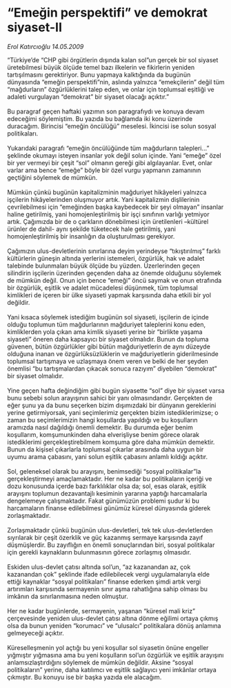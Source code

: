 # “Emeğin perspektifi” ve demokrat siyaset-II

*Erol Katırcıoğlu 14.05.2009*

<div class="taraf_structure_2col_1zq">
<div class="margen_n">



 <p>“Türkiye’de “CHP gibi örgütlerin dışında kalan sol”un gerçek bir sol siyaset üretebilmesi büyük ölçüde temel bazı ilkelerin ve fikirlerin yeniden tartışılmasını gerektiriyor. Bunu yapmaya kalktığında da bugünün dünyasında “emeğin perspektifi”nin, aslında yalnızca “emekçilerin” değil tüm “mağdurların” özgürlüklerini talep eden, ve onlar için toplumsal eşitliği ve adaleti vurgulayan “demokrat” bir siyaset olacağı açıktır.” <br/><br/>Bu paragraf geçen haftaki yazımın son paragrafıydı ve konuya devam edeceğimi söylemiştim. Bu yazıda bu bağlamda iki konu üzerinde duracağım. Birincisi “emeğin öncülüğü” meselesi. İkincisi ise solun sosyal politikaları. <br/><br/>Yukarıdaki paragrafı “emeğin öncülüğünde tüm mağdurların talepleri...” şeklinde okumayı isteyen insanlar yok değil solun içinde. Yani “emeğe” özel bir yer vermeyi bir çeşit “sol” olmanın gereği gibi algılayanlar. Evet, onlar varlar ama bence “emeğe” böyle bir özel vurgu yapmanın zamanının geçtiğini söylemek de mümkün. <br/><br/>Mümkün çünkü bugünün kapitalizminin mağduriyet hikâyeleri yalnızca işçilerin hikâyelerinden oluşmuyor artık. Yani kapitalizmin dişlilerinin çevrilebilmesi için “emeğinden başka kaybedecek bir şeyi olmayan” insanlar haline getirilmiş, yani homojenleştirilmiş bir işçi sınıfının varlığı yetmiyor artık. Çağımızda bir de o çarkların dönebilmesi için üretilenleri –kültürel ürünler de dahil- aynı şekilde tüketecek hale getirilmiş, yani homojenleştirilmiş bir insanlığın da oluşturulması gerekiyor. <br/><br/>Çağımızın ulus-devletlerinin sınırlarına deyim yerindeyse “tıkıştırılmış” farklı kültürlerin güneşin altında yerlerini istemeleri, özgürlük, hak ve adalet talebinde bulunmaları büyük ölçüde bu yüzden. Üzerlerinden geçen silindirin işçilerin üzerinden geçenden daha az önemde olduğunu söylemek de mümkün değil. Onun için bence “emeği” öncü saymak ve onun etrafında bir özgürlük, eşitlik ve adalet mücadelesi düşünmek, tüm toplumsal kimlikleri de içeren bir ülke siyaseti yapmak karşısında daha etkili bir yol değildir. <br/><br/>Yani kısaca söylemek istediğim bugünün sol siyaseti, işçilerin de içinde olduğu toplumun tüm mağdurlarının mağduriyet taleplerini konu eden, kimliklerden yola çıkan ama kimlik siyaseti yerine bir “birlikte yaşama siyaseti” öneren daha kapsayıcı bir siyaset olmalıdır. Bunun da topluma güvenen, bütün özgürlükler gibi bütün mağduriyetlerin de aynı düzeyde olduğuna inanan ve özgürlüksüzlüklerin ve mağduriyetlerin giderilmesinde toplumsal tartışmaya ve uzlaşmaya önem veren ve belki de her şeyden önemlisi “bu tartışmalardan çıkacak sonuca razıyım” diyebilen “demokrat” bir siyaset olmalıdır. <br/><br/>Yine geçen hafta değindiğim gibi bugün siyasette “sol” diye bir siyaset varsa bunu sebebi solun arayışının sahici bir yanı olmasındandır. Gerçekten de eğer şunu ya da bunu seçerken bizim dışımızdaki bir dünyanın gereklerini yerine getirmiyorsak, yani seçimlerimiz gerçekten bizim istediklerimizse; o zaman bu seçimlerimizin hangi koşullarda yapıldığı ve bu koşulların aramızda nasıl dağıldığı önemli demektir. Bu durumda eğer benim koşullarım, komşumunkinden daha elverişliyse benim görece olarak istediklerimi gerçekleştirebilmem komşuma göre daha mümkün demektir. Bunun da kişisel çıkarlarla toplumsal çıkarlar arasında daha uygun bir uyumu arama çabasını, yani solun eşitlik çabasını anlamlı kıldığı açıktır. <br/><br/>Sol, geleneksel olarak bu arayışını, benimsediği “sosyal politikalar”la gerçekleştirmeyi amaçlamaktadır. Her ne kadar bu politikaların içeriği ve dozu konusunda içerde bazı farklılıklar olsa da; sol, esas olarak, eşitlik arayışını toplumun dezavantajlı kesiminin yararına yaptığı harcamalarla dengelemeye çalışmaktadır. Fakat günümüzün problemi şudur ki bu harcamaların finanse edilebilmesi günümüz küresel dünyasında giderek zorlaşmaktadır. <br/><br/>Zorlaşmaktadır çünkü bugünün ulus-devletleri, tek tek ulus-devletlerden sıyrılarak bir çeşit özerklik ve güç kazanmış sermaye karşısında zayıf düşmüşlerdir. Bu zayıflığın en önemli sonuçlarından biri, sosyal politikalar için gerekli kaynakların bulunmasının görece zorlaşmış olmasıdır. <br/><br/>Eskiden ulus-devlet çatısı altında sol’un, “az kazanandan az, çok kazanandan çok” şeklinde ifade edilebilecek vergi uygulamalarıyla elde ettiği kaynaklar “sosyal politikaları” finanse ederken şimdi artık vergi artırımları karşısında sermayenin sınır aşma rahatlığına sahip olması bu imkânın da sınırlanmasına neden olmuştur. <br/><br/>Her ne kadar bugünlerde, sermayenin, yaşanan “küresel mali kriz” çerçevesinde yeniden ulus-devlet çatısı altına dönme eğilimi ortaya çıkmış olsa da bunun yeniden “korumacı” ve “ulusalcı” politikalara dönüş anlamına gelmeyeceği açıktır. <br/><br/>Küreselleşmenin yol açtığı bu yeni koşullar sol siyasetin önüne engeller yığmıştır yığmasına ama bu yeni koşulların sol’un özgürlük ve eşitlik arayışını anlamsızlaştırdığını söylemek de mümkün değildir. Aksine “sosyal politikaların” yerine, daha katılımcı ve eşitlik sağlayıcı yeni imkânlar ortaya çıkmıştır. Bu konuyu ise bir başka yazıda ele alacağım.</p>

<br/>


<div id="taraf_not">
</div>

</div>


</div>
